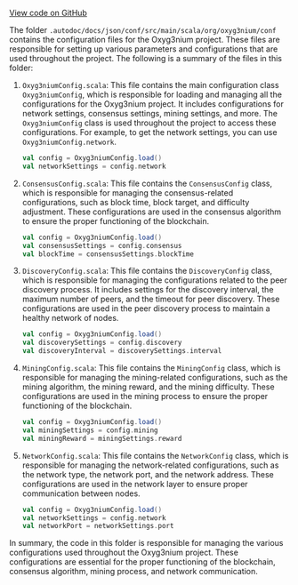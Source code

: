 [View code on GitHub](https://github.com/oxyg3nium/oxyg3nium/.autodoc/docs/json/conf/src/main/scala/org/oxyg3nium/conf)

The folder `.autodoc/docs/json/conf/src/main/scala/org/oxyg3nium/conf` contains the configuration files for the Oxyg3nium project. These files are responsible for setting up various parameters and configurations that are used throughout the project. The following is a summary of the files in this folder:

1. `Oxyg3niumConfig.scala`: This file contains the main configuration class `Oxyg3niumConfig`, which is responsible for loading and managing all the configurations for the Oxyg3nium project. It includes configurations for network settings, consensus settings, mining settings, and more. The `Oxyg3niumConfig` class is used throughout the project to access these configurations. For example, to get the network settings, you can use `Oxyg3niumConfig.network`.

   ```scala
   val config = Oxyg3niumConfig.load()
   val networkSettings = config.network
   ```

2. `ConsensusConfig.scala`: This file contains the `ConsensusConfig` class, which is responsible for managing the consensus-related configurations, such as block time, block target, and difficulty adjustment. These configurations are used in the consensus algorithm to ensure the proper functioning of the blockchain.

   ```scala
   val config = Oxyg3niumConfig.load()
   val consensusSettings = config.consensus
   val blockTime = consensusSettings.blockTime
   ```

3. `DiscoveryConfig.scala`: This file contains the `DiscoveryConfig` class, which is responsible for managing the configurations related to the peer discovery process. It includes settings for the discovery interval, the maximum number of peers, and the timeout for peer discovery. These configurations are used in the peer discovery process to maintain a healthy network of nodes.

   ```scala
   val config = Oxyg3niumConfig.load()
   val discoverySettings = config.discovery
   val discoveryInterval = discoverySettings.interval
   ```

4. `MiningConfig.scala`: This file contains the `MiningConfig` class, which is responsible for managing the mining-related configurations, such as the mining algorithm, the mining reward, and the mining difficulty. These configurations are used in the mining process to ensure the proper functioning of the blockchain.

   ```scala
   val config = Oxyg3niumConfig.load()
   val miningSettings = config.mining
   val miningReward = miningSettings.reward
   ```

5. `NetworkConfig.scala`: This file contains the `NetworkConfig` class, which is responsible for managing the network-related configurations, such as the network type, the network port, and the network address. These configurations are used in the network layer to ensure proper communication between nodes.

   ```scala
   val config = Oxyg3niumConfig.load()
   val networkSettings = config.network
   val networkPort = networkSettings.port
   ```

In summary, the code in this folder is responsible for managing the various configurations used throughout the Oxyg3nium project. These configurations are essential for the proper functioning of the blockchain, consensus algorithm, mining process, and network communication.
